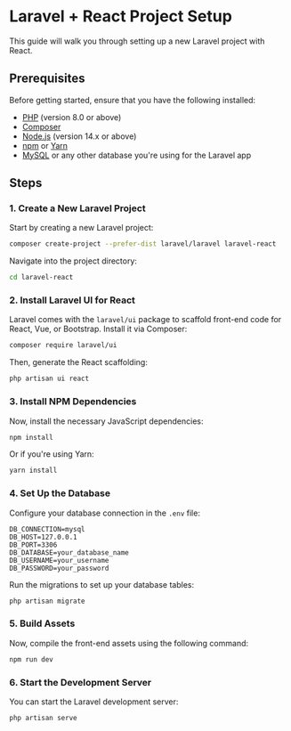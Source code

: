 # Laravel + React Project Setup

This guide will walk you through setting up a new Laravel project with React.

## Prerequisites

Before getting started, ensure that you have the following installed:

- [PHP](https://www.php.net/downloads.php) (version 8.0 or above)
- [Composer](https://getcomposer.org/)
- [Node.js](https://nodejs.org/) (version 14.x or above)
- [npm](https://www.npmjs.com/) or [Yarn](https://yarnpkg.com/)
- [MySQL](https://dev.mysql.com/downloads/installer/) or any other database you're using for the Laravel app

## Steps

### 1. Create a New Laravel Project

Start by creating a new Laravel project:

```bash
composer create-project --prefer-dist laravel/laravel laravel-react
```

Navigate into the project directory:

```bash
cd laravel-react
```

### 2. Install Laravel UI for React

Laravel comes with the `laravel/ui` package to scaffold front-end code for React, Vue, or Bootstrap. Install it via Composer:

```bash
composer require laravel/ui
```

Then, generate the React scaffolding:

```bash
php artisan ui react
```

### 3. Install NPM Dependencies

Now, install the necessary JavaScript dependencies:

```bash
npm install
```

Or if you're using Yarn:

```bash
yarn install
```

### 4. Set Up the Database

Configure your database connection in the `.env` file:

```dotenv
DB_CONNECTION=mysql
DB_HOST=127.0.0.1
DB_PORT=3306
DB_DATABASE=your_database_name
DB_USERNAME=your_username
DB_PASSWORD=your_password
```

Run the migrations to set up your database tables:

```bash
php artisan migrate
```

### 5. Build Assets

Now, compile the front-end assets using the following command:

```bash
npm run dev
```

### 6. Start the Development Server

You can start the Laravel development server:

```bash
php artisan serve
```

